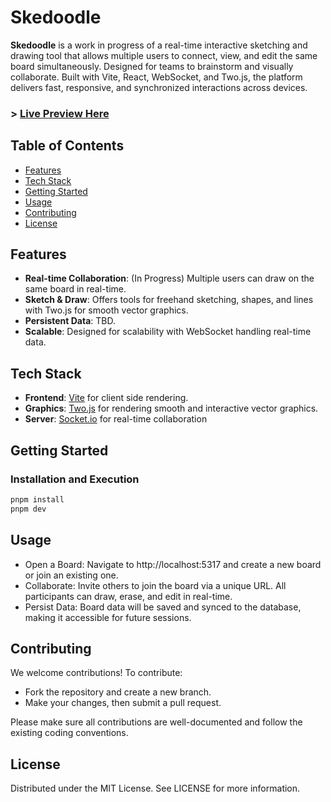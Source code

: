 # Skedoodle

**Skedoodle** is a work in progress of a real-time interactive sketching and drawing tool that allows multiple users to connect, view, and edit the same board simultaneously. Designed for teams to brainstorm and visually collaborate.
Built with Vite, React, WebSocket, and Two.js, the platform delivers fast, responsive, and synchronized interactions across devices.

### > [Live Preview Here](https://eugenioenko.github.io/skedoodle/dist/)

## Table of Contents

- [Features](#features)
- [Tech Stack](#tech-stack)
- [Getting Started](#getting-started)
- [Usage](#usage)
- [Contributing](#contributing)
- [License](#license)

## Features

- **Real-time Collaboration**: (In Progress) Multiple users can draw on the same board in real-time.
- **Sketch & Draw**: Offers tools for freehand sketching, shapes, and lines with Two.js for smooth vector graphics.
- **Persistent Data**: TBD.
- **Scalable**: Designed for scalability with WebSocket handling real-time data.

## Tech Stack

- **Frontend**: [Vite](https://https://vite.dev/) for client side rendering.
- **Graphics**: [Two.js](https://two.js.org/) for rendering smooth and interactive vector graphics.
- **Server**: [Socket.io](https://socket.io/) for real-time collaboration

## Getting Started

### Installation and Execution

```bash
pnpm install
pnpm dev
```

## Usage

- Open a Board: Navigate to http://localhost:5317 and create a new board or join an existing one.
- Collaborate: Invite others to join the board via a unique URL. All participants can draw, erase, and edit in real-time.
- Persist Data: Board data will be saved and synced to the database, making it accessible for future sessions.

## Contributing

We welcome contributions! To contribute:

- Fork the repository and create a new branch.
- Make your changes, then submit a pull request.

Please make sure all contributions are well-documented and follow the existing coding conventions.

## License

Distributed under the MIT License. See LICENSE for more information.
